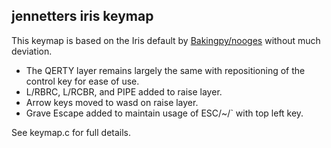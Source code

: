 ## jennetters iris keymap

This keymap is based on the Iris default by [Bakingpy/nooges](https://github.com/nooges) without much deviation.

* The QERTY layer remains largely the same with repositioning of the control key for ease of use. 
* L/RBRC, L/RCBR, and PIPE added to raise layer.
* Arrow keys moved to wasd on raise layer.
* Grave Escape added to maintain usage of ESC/~/` with top left key.

See keymap.c for full details.